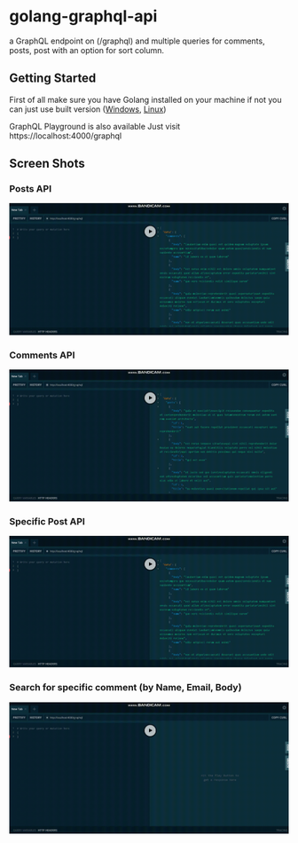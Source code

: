 # golang-graphql-api
a GraphQL endpoint on (/graphql) and multiple queries for comments, posts, post with an option for sort column.

## Getting Started
First of all make sure you have Golang installed on your machine
if not you can just use built version ([Windows](https://github.com/rashid2003/golang-graphql-api/blob/main/simpleGraphql.exe), [Linux](https://github.com/rashid2003/golang-graphql-api/blob/main/golang-graphql-api))

GraphQL Playground is also available Just visit https://localhost:4000/graphql

## Screen Shots
### Posts API
![](https://github.com/rashid2003/golang-graphql-api/blob/main/screens/posts.gif)
### Comments API
![](https://github.com/rashid2003/golang-graphql-api/blob/main/screens/comments.gif)
### Specific Post API
![](https://github.com/rashid2003/golang-graphql-api/blob/main/screens/post.gif)
### Search for specific comment (by Name, Email, Body)
![](https://github.com/rashid2003/golang-graphql-api/blob/main/screens/comment.gif)
